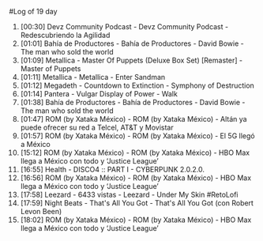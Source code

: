 #Log of 19 day

1. [00:30] Devz Community Podcast - Devz Community Podcast - Redescubriendo la Agilidad
1. [01:01] Bahía de Productores - Bahía de Productores - David Bowie - The man who sold the world
1. [01:09] Metallica - Master Of Puppets (Deluxe Box Set) [Remaster] - Master of Puppets
1. [01:11] Metallica - Metallica - Enter Sandman
1. [01:12] Megadeth - Countdown to Extinction - Symphony of Destruction
1. [01:14] Pantera - Vulgar Display of Power - Walk
1. [01:38] Bahía de Productores - Bahía de Productores - David Bowie - The man who sold the world
1. [01:47] ROM (by Xataka México) - ROM (by Xataka México) - Altán ya puede ofrecer su red a Telcel, AT&T y Movistar
1. [01:57] ROM (by Xataka México) - ROM (by Xataka México) - El 5G llegó a México
1. [15:12] ROM (by Xataka México) - ROM (by Xataka México) - HBO Max llega a México con todo y ‘Justice League’
1. [16:55] Health - DISCO4 :: PART I - CYBERPUNK 2.0.2.0.
1. [16:56] ROM (by Xataka México) - ROM (by Xataka México) - HBO Max llega a México con todo y ‘Justice League’
1. [17:58] Leezard - 6433 vistas - Leezard - Under My Skin #RetoLofi
1. [17:59] Night Beats - That's All You Got - That's All You Got (con Robert Levon Been)
1. [18:02] ROM (by Xataka México) - ROM (by Xataka México) - HBO Max llega a México con todo y ‘Justice League’
